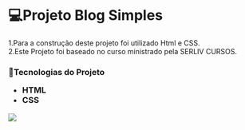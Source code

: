 <h1>💻Projeto Blog Simples</h1>
<p> 1.Para a construção deste projeto foi utilizado Html e CSS.<br>
    2.Este Projeto foi baseado no curso ministrado pela SERLIV CURSOS. </p>
<h3>📝Tecnologias do Projeto
<ul>
  <li>HTML</li>
  <li>CSS</li>
</ul>
<img src="https://github.com/AlanDiego-py/Blog/blob/main/video.gif">

